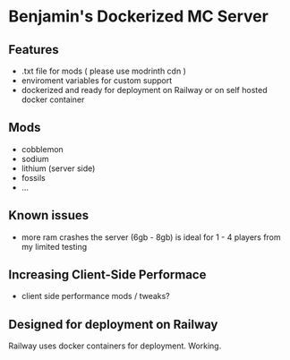 # Benjamin's Dockerized MC Server

## Features
- .txt file for mods ( please use modrinth cdn )
- enviroment variables for custom support
- dockerized and ready for deployment on Railway or on self hosted docker container

## Mods
- cobblemon
- sodium
- lithium (server side)
- fossils
- ...

## Known issues
- more ram crashes the server (6gb - 8gb) is ideal for 1 - 4 players from my limited testing

## Increasing Client-Side Performace
- client side performance mods / tweaks?

## Designed for deployment on Railway
Railway uses docker containers for deployment. Working.
